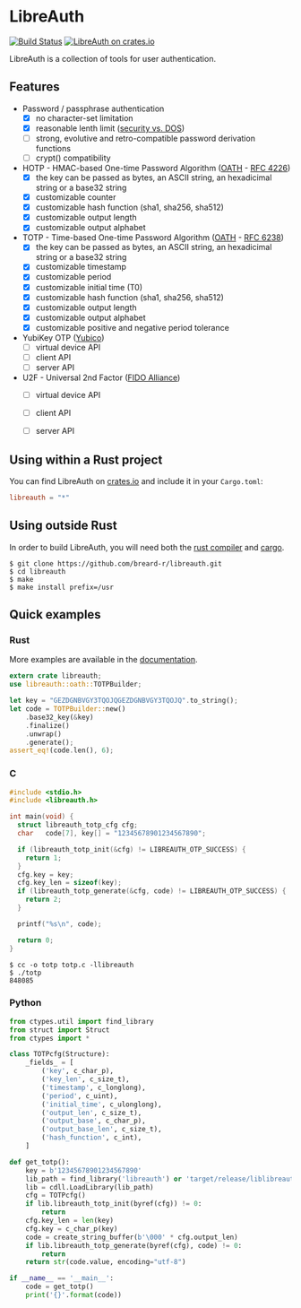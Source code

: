 # LibreAuth

[![Build Status](https://api.travis-ci.org/breard-r/libreauth.svg?branch=master)](https://travis-ci.org/breard-r/libreauth)
[![LibreAuth on crates.io](https://img.shields.io/crates/v/libreauth.svg)](https://crates.io/crates/libreauth)

LibreAuth is a collection of tools for user authentication.


## Features

- Password / passphrase authentication
  - [x] no character-set limitation
  - [x] reasonable lenth limit ([security vs. DOS](http://arstechnica.com/security/2013/09/long-passwords-are-good-but-too-much-length-can-be-bad-for-security/))
  - [ ] strong, evolutive and retro-compatible password derivation functions
  - [ ] crypt() compatibility
- HOTP - HMAC-based One-time Password Algorithm ([OATH](http://www.openauthentication.org/) - [RFC 4226](https://tools.ietf.org/html/rfc4226))
  - [x] the key can be passed as bytes, an ASCII string, an hexadicimal string or a base32 string
  - [x] customizable counter
  - [x] customizable hash function (sha1, sha256, sha512)
  - [x] customizable output length
  - [x] customizable output alphabet
- TOTP - Time-based One-time Password Algorithm ([OATH](http://www.openauthentication.org/) - [RFC 6238](https://tools.ietf.org/html/rfc6238))
  - [x] the key can be passed as bytes, an ASCII string, an hexadicimal string or a base32 string
  - [x] customizable timestamp
  - [x] customizable period
  - [x] customizable initial time (T0)
  - [x] customizable hash function (sha1, sha256, sha512)
  - [x] customizable output length
  - [x] customizable output alphabet
  - [x] customizable positive and negative period tolerance
- YubiKey OTP ([Yubico](https://developers.yubico.com/OTP/))
  - [ ] virtual device API
  - [ ] client API
  - [ ] server API
- U2F - Universal 2nd Factor ([FIDO Alliance](https://fidoalliance.org/specifications/download/))
  - [ ] virtual device API
  - [ ] client API
  - [ ] server API


## Using within a Rust project

You can find LibreAuth on [crates.io](https://crates.io/crates/libreauth) and include it in your `Cargo.toml`:

```toml
libreauth = "*"
```


## Using outside Rust

In order to build LibreAuth, you will need both the [rust compiler](https://github.com/rust-lang/rust) and [cargo](https://github.com/rust-lang/cargo).

```ShellSession
$ git clone https://github.com/breard-r/libreauth.git
$ cd libreauth
$ make
$ make install prefix=/usr
```


## Quick examples


### Rust

More examples are available in the [documentation](https://what.tf/libreauth/).

```rust
extern crate libreauth;
use libreauth::oath::TOTPBuilder;

let key = "GEZDGNBVGY3TQOJQGEZDGNBVGY3TQOJQ".to_string();
let code = TOTPBuilder::new()
    .base32_key(&key)
    .finalize()
    .unwrap()
    .generate();
assert_eq!(code.len(), 6);
```

### C

```C
#include <stdio.h>
#include <libreauth.h>

int main(void) {
  struct libreauth_totp_cfg cfg;
  char   code[7], key[] = "12345678901234567890";

  if (libreauth_totp_init(&cfg) != LIBREAUTH_OTP_SUCCESS) {
    return 1;
  }
  cfg.key = key;
  cfg.key_len = sizeof(key);
  if (libreauth_totp_generate(&cfg, code) != LIBREAUTH_OTP_SUCCESS) {
    return 2;
  }

  printf("%s\n", code);

  return 0;
}
```

```ShellSession
$ cc -o totp totp.c -llibreauth
$ ./totp
848085
```

### Python

```Python
from ctypes.util import find_library
from struct import Struct
from ctypes import *

class TOTPcfg(Structure):
    _fields_ = [
        ('key', c_char_p),
        ('key_len', c_size_t),
        ('timestamp', c_longlong),
        ('period', c_uint),
        ('initial_time', c_ulonglong),
        ('output_len', c_size_t),
        ('output_base', c_char_p),
        ('output_base_len', c_size_t),
        ('hash_function', c_int),
    ]

def get_totp():
    key = b'12345678901234567890'
    lib_path = find_library('libreauth') or 'target/release/liblibreauth.so'
    lib = cdll.LoadLibrary(lib_path)
    cfg = TOTPcfg()
    if lib.libreauth_totp_init(byref(cfg)) != 0:
        return
    cfg.key_len = len(key)
    cfg.key = c_char_p(key)
    code = create_string_buffer(b'\000' * cfg.output_len)
    if lib.libreauth_totp_generate(byref(cfg), code) != 0:
        return
    return str(code.value, encoding="utf-8")

if __name__ == '__main__':
    code = get_totp()
    print('{}'.format(code))
```
